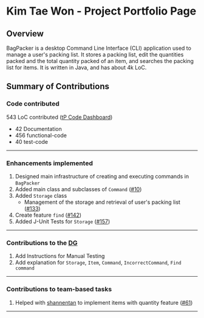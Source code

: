 # Kim Tae Won - Project Portfolio Page

## Overview

BagPacker is a desktop Command Line Interface (CLI) application used to manage a user's packing list.
It stores a packing list, edit the quantities packed and the total quantity packed of an item, and searches the packing list for items.
It is written in Java, and has about 4k LoC.

## Summary of Contributions

### Code contributed

543 LoC contributed ([tP Code Dashboard](https://nus-cs2113-ay2223s2.github.io/tp-dashboard/?search=t14&sort=groupTitle&sortWithin=title&timeframe=commit&mergegroup=&groupSelect=groupByRepos&breakdown=true&checkedFileTypes=docs~functional-code~test-code~other&since=2023-02-17&tabOpen=true&tabType=authorship&tabAuthor=coregano&tabRepo=AY2223S2-CS2113-T14-2%2Ftp%5Bmaster%5D&authorshipIsMergeGroup=false&authorshipFileTypes=docs~functional-code~test-code~other&authorshipIsBinaryFileTypeChecked=false&authorshipIsIgnoredFilesChecked=false))
- 42 Documentation
- 456 functional-code
- 40 test-code

---
### Enhancements implemented

1. Designed main infrastructure of creating and executing commands in `BagPacker`
2. Added main class and subclasses of `Command` ([#10](https://github.com/AY2223S2-CS2113-T14-2/tp/pull/10/commits))
3. Added `Storage` class
   - Management of the storage and retrieval of user's packing list ([#133](https://github.com/AY2223S2-CS2113-T14-2/tp/pull/134/commits))
4. Create feature `find` ([#142](https://github.com/AY2223S2-CS2113-T14-2/tp/pull/142/commits))
5. Added J-Unit Tests for `Storage` ([#157](https://github.com/AY2223S2-CS2113-T14-2/tp/pull/157/commits))

---
### Contributions to the [DG](../DeveloperGuide.md)
1. Add Instructions for Manual Testing
2. Add explanation for `Storage`, `Item`, `Command`, `IncorrectCommand`, `Find command`

---
### Contributions to team-based tasks
1. Helped with [shannentan](https://github.com/shannentan) to implement items with quantity feature ([#61](https://github.com/AY2223S2-CS2113-T14-2/tp/pull/61/commits))

---

